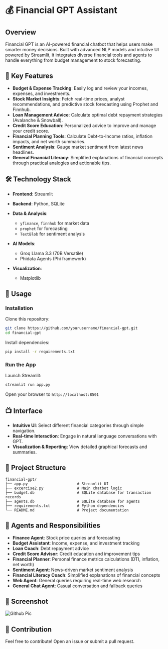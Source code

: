 # 💰 Financial GPT Assistant

## Overview

Financial GPT is an AI-powered financial chatbot that helps users make smarter money decisions. Built with advanced NLP models and intuitive UI powered by Streamlit, it integrates diverse financial tools and agents to handle everything from budget management to stock forecasting.

## 🚀 Key Features

* **Budget & Expense Tracking**: Easily log and review your incomes, expenses, and investments.
* **Stock Market Insights**: Fetch real-time prices, analyst recommendations, and predictive stock forecasting using Prophet and Finnhub.
* **Loan Management Advice**: Calculate optimal debt repayment strategies (Avalanche & Snowball).
* **Credit Score Education**: Personalized advice to improve and manage your credit score.
* **Financial Planning Tools**: Calculate Debt-to-Income ratios, inflation impacts, and net worth summaries.
* **Sentiment Analysis**: Gauge market sentiment from latest news headlines.
* **General Financial Literacy**: Simplified explanations of financial concepts through practical analogies and actionable tips.

## 🛠️ Technology Stack

* **Frontend**: Streamlit
* **Backend**: Python, SQLite
* **Data & Analysis**:

  * `yfinance`, `finnhub` for market data
  * `prophet` for forecasting
  * `TextBlob` for sentiment analysis
* **AI Models**:

  * Groq Llama 3.3 (70B Versatile)
  * Phidata Agents (Phi framework)
* **Visualization**:

  * Matplotlib

## 🎯 Usage

### Installation

Clone this repository:

```bash
git clone https://github.com/yourusername/financial-gpt.git
cd financial-gpt
```

Install dependencies:

```bash
pip install -r requirements.txt
```

### Run the App

Launch Streamlit:

```bash
streamlit run app.py
```

Open your browser to `http://localhost:8501`

## 📺 Interface

* **Intuitive UI**: Select different financial categories through simple navigation.
* **Real-time Interaction**: Engage in natural language conversations with GPT.
* **Visualization & Reporting**: View detailed graphical forecasts and summaries.

## 📂 Project Structure

```
financial-gpt/
├── app.py                      # Streamlit UI
├── excercise2.py               # Main chatbot logic
├── budget.db                   # SQLite database for transaction records
├── agents.db                   # SQLite database for agents
├── requirements.txt            # Python dependencies
└── README.md                   # Project documentation
```

## 🧩 Agents and Responsibilities

* **Finance Agent**: Stock price queries and forecasting
* **Budget Assistant**: Income, expense, and investment tracking
* **Loan Coach**: Debt repayment advice
* **Credit Score Advisor**: Credit education and improvement tips
* **Financial Planner**: Personal finance metrics calculations (DTI, inflation, net worth)
* **Sentiment Agent**: News-driven market sentiment analysis
* **Financial Literacy Coach**: Simplified explanations of financial concepts
* **Web Agent**: General queries requiring real-time web research
* **General Chat Agent**: Casual conversation and fallback queries

## 📸 Screenshot

![Github Pic](https://github.com/user-attachments/assets/0d872c4b-e88b-401f-9aec-47da26544094)


## 🤝 Contribution

Feel free to contribute! Open an issue or submit a pull request.
